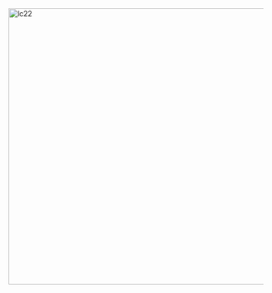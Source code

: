 <img width="546" alt="lc22" src="https://user-images.githubusercontent.com/40574628/72757053-90471e80-3b94-11ea-8f78-b918c2674a3e.PNG">
